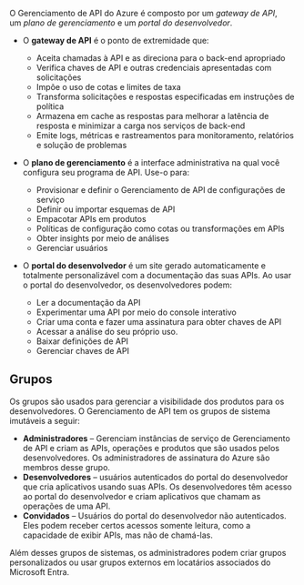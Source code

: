 
O Gerenciamento de API do Azure é composto por um _gateway de API_, um _plano de gerenciamento_ e um _portal do desenvolvedor_.

- O **gateway de API** é o ponto de extremidade que:
    
    - Aceita chamadas à API e as direciona para o back-end apropriado
    - Verifica chaves de API e outras credenciais apresentadas com solicitações
    - Impõe o uso de cotas e limites de taxa
    - Transforma solicitações e respostas especificadas em instruções de política
    - Armazena em cache as respostas para melhorar a latência de resposta e minimizar a carga nos serviços de back-end
    - Emite logs, métricas e rastreamentos para monitoramento, relatórios e solução de problemas
- O **plano de gerenciamento** é a interface administrativa na qual você configura seu programa de API. Use-o para:
    
    - Provisionar e definir o Gerenciamento de API de configurações de serviço
    - Definir ou importar esquemas de API
    - Empacotar APIs em produtos
    - Políticas de configuração como cotas ou transformações em APIs
    - Obter insights por meio de análises
    - Gerenciar usuários
- O **portal do desenvolvedor** é um site gerado automaticamente e totalmente personalizável com a documentação das suas APIs. Ao usar o portal do desenvolvedor, os desenvolvedores podem:
    
    - Ler a documentação da API
    - Experimentar uma API por meio do console interativo
    - Criar uma conta e fazer uma assinatura para obter chaves de API
    - Acessar a análise do seu próprio uso.
    - Baixar definições de API
    - Gerenciar chaves de API


## Grupos

Os grupos são usados para gerenciar a visibilidade dos produtos para os desenvolvedores. O Gerenciamento de API tem os grupos de sistema imutáveis a seguir:

- **Administradores** – Gerenciam instâncias de serviço de Gerenciamento de API e criam as APIs, operações e produtos que são usados pelos desenvolvedores. Os administradores de assinatura do Azure são membros desse grupo.
- **Desenvolvedores** – usuários autenticados do portal do desenvolvedor que cria aplicativos usando suas APIs. Os desenvolvedores têm acesso ao portal do desenvolvedor e criam aplicativos que chamam as operações de uma API.
- **Convidados** – Usuários do portal do desenvolvedor não autenticados. Eles podem receber certos acessos somente leitura, como a capacidade de exibir APIs, mas não de chamá-las.

Além desses grupos de sistemas, os administradores podem criar grupos personalizados ou usar grupos externos em locatários associados do Microsoft Entra.

